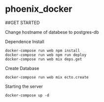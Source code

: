 # phoenix_docker


##GET STARTED

Change hostname of databese to postgres-db

Dependence Install

```
docker-compose run web npm install
docker-compose run web npm run deploy
docker-compose run web mix deps.get
```

Create Database

```
docker-compose run web mix ecto.create 
```

Starting the server

```
docker-compose up -d
```

